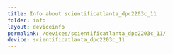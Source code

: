```yaml
---
title: Info about scientificatlanta_dpc2203c_11
folder: info
layout: deviceinfo
permalink: /devices/scientificatlanta_dpc2203c_11/
device: scientificatlanta_dpc2203c_11
---
```

